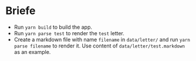 # Briefe

- Run `yarn build` to build the app.
- Run `yarn parse test` to render the `test` letter.
- Create a markdown file with name `filename` in `data/letter/` and run `yarn parse filename` to render it. Use content of `data/letter/test.markdown` as an example.

